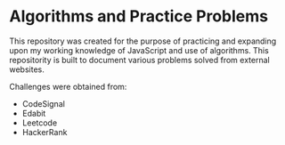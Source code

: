 # Algorithms and Practice Problems
This repository was created for the purpose of practicing and expanding upon my working knowledge of JavaScript and use of algorithms.  This repositority is built to document various problems solved from external websites.

Challenges were obtained from:
- CodeSignal
- Edabit
- Leetcode
- HackerRank
